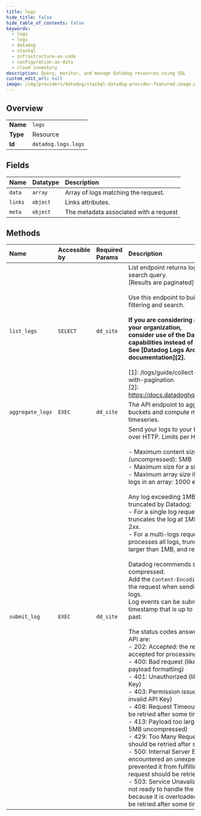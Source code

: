 ```yaml
---
title: logs
hide_title: false
hide_table_of_contents: false
keywords:
  - logs
  - logs
  - datadog    
  - stackql
  - infrastructure-as-code
  - configuration-as-data
  - cloud inventory
description: Query, monitor, and manage Datadog resources using SQL
custom_edit_url: null
image: /img/providers/datadog/stackql-datadog-provider-featured-image.png
---
```

  
    

## Overview
<table><tbody>
<tr><td><b>Name</b></td><td><code>logs</code></td></tr>
<tr><td><b>Type</b></td><td>Resource</td></tr>
<tr><td><b>Id</b></td><td><code>datadog.logs.logs</code></td></tr>
</tbody></table>

## Fields
| Name | Datatype | Description |
|:-----|:---------|:------------|
| `data` | `array` | Array of logs matching the request. |
| `links` | `object` | Links attributes. |
| `meta` | `object` | The metadata associated with a request |
## Methods
| Name | Accessible by | Required Params | Description |
|:-----|:--------------|:----------------|:------------|
| `list_logs` | `SELECT` | `dd_site` | List endpoint returns logs that match a log search query.<br />[Results are paginated][1].<br /><br />Use this endpoint to build complex logs filtering and search.<br /><br />**If you are considering archiving logs for your organization,<br />consider use of the Datadog archive capabilities instead of the log list API.<br />See [Datadog Logs Archive documentation][2].**<br /><br />[1]: /logs/guide/collect-multiple-logs-with-pagination<br />[2]: https://docs.datadoghq.com/logs/archives |
| `aggregate_logs` | `EXEC` | `dd_site` | The API endpoint to aggregate events into buckets and compute metrics and timeseries. |
| `submit_log` | `EXEC` | `dd_site` | Send your logs to your Datadog platform over HTTP. Limits per HTTP request are:<br /><br />- Maximum content size per payload (uncompressed): 5MB<br />- Maximum size for a single log: 1MB<br />- Maximum array size if sending multiple logs in an array: 1000 entries<br /><br />Any log exceeding 1MB is accepted and truncated by Datadog:<br />- For a single log request, the API truncates the log at 1MB and returns a 2xx.<br />- For a multi-logs request, the API processes all logs, truncates only logs larger than 1MB, and returns a 2xx.<br /><br />Datadog recommends sending your logs compressed.<br />Add the `Content-Encoding: gzip` header to the request when sending compressed logs.<br />Log events can be submitted with a timestamp that is up to 18 hours in the past.<br /><br />The status codes answered by the HTTP API are:<br />- 202: Accepted: the request has been accepted for processing<br />- 400: Bad request (likely an issue in the payload formatting)<br />- 401: Unauthorized (likely a missing API Key)<br />- 403: Permission issue (likely using an invalid API Key)<br />- 408: Request Timeout, request should be retried after some time<br />- 413: Payload too large (batch is above 5MB uncompressed)<br />- 429: Too Many Requests, request should be retried after some time<br />- 500: Internal Server Error, the server encountered an unexpected condition that prevented it from fulfilling the request, request should be retried after some time<br />- 503: Service Unavailable, the server is not ready to handle the request probably because it is overloaded, request should be retried after some time |
